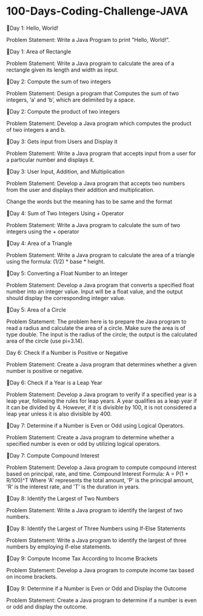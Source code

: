 # 100-Days-Coding-Challenge-JAVA

📌Day 1: Hello, World!

Problem Statement: Write a Java Program to print "Hello, World!".

📌Day 1: Area of Rectangle

Problem Statement: Write a Java program to calculate the area of a rectangle given its length and width as input.

📌Day 2: Compute the sum of two integers

Problem Statement: Design a program that Computes the sum of two integers, ‘a’ and ‘b’, which are delimited by a space.

📌Day 2: Compute the product of two integers

Problem Statement: Develop a Java program which computes the product of two integers a and b.

📌Day 3: Gets input from Users and Display it

Problem Statement: Write a Java program that accepts input from a user for a particular number and displays it.

📌Day 3: User Input, Addition, and Multiplication

Problem Statement: Develop a Java program that accepts two numbers from the user and displays their addition and multiplication.

Change the words but the meaning has to be same and the format

📌Day 4: Sum of Two Integers Using + Operator

Problem Statement: Write a Java program to calculate the sum of two integers using the + operator

📌Day 4: Area of a Triangle

Problem Statement: Write a Java program to calculate the area of a triangle using the formula: (1/2) * base * height.

📌Day 5: Converting a Float Number to an Integer

Problem Statement: Develop a Java program that converts a specified float number into an integer value. Input will be a float value, and the output should display the corresponding integer value.

📌Day 5: Area of a Circle

Problem Statement: The problem here is to prepare the Java program to read a radius and calculate the area of a circle. Make sure the area is of type double. The input is the radius of the circle; the output is the calculated area of the circle (use pi=3.14).

Day 6: Check if a Number is Positive or Negative

Problem Statement: Create a Java program that determines whether a given number is positive or negative.

📌Day 6: Check if a Year is a Leap Year

Problem Statement: Develop a Java program to verify if a specified year is a leap year, following the rules for leap years. A year qualifies as a leap year if it can be divided by 4. However, if it is divisible by 100, it is not considered a leap year unless it is also divisible by 400.

📌Day 7: Determine if a Number is Even or Odd using Logical Operators.

Problem Statement: Create a Java program to determine whether a specified number is even or odd by utilizing logical operators.

📌Day 7: Compute Compound Interest

Problem Statement: Develop a Java program to compute compound interest based on principal, rate, and time. Compound Interest Formula: A = P(1 + R/100)^T Where 'A' represents the total amount, 'P' is the principal amount, 'R' is the interest rate, and 'T' is the duration in years.

📌Day 8: Identify the Largest of Two Numbers

Problem Statement: Write a Java program to identify the largest of two numbers.

📌Day 8: Identify the Largest of Three Numbers using If-Else Statements

Problem Statement: Write a Java program to identify the largest of three numbers by employing if-else statements.

📌Day 9: Compute Income Tax According to Income Brackets

Problem Statement: Develop a Java program to compute income tax based on income brackets.

📌Day 9: Determine if a Number is Even or Odd and Display the Outcome

Problem Statement: Create a Java program to determine if a number is even or odd and display the outcome.
